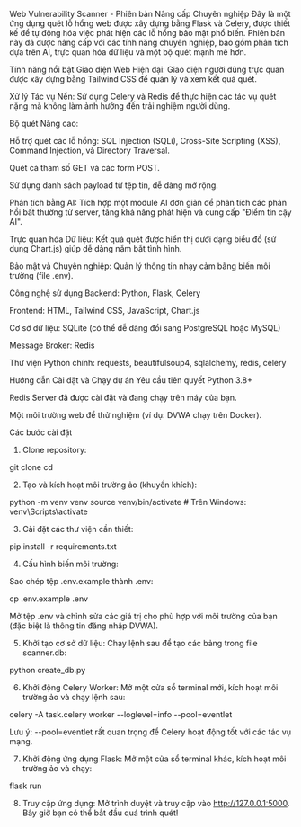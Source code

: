 Web Vulnerability Scanner - Phiên bản Nâng cấp Chuyên nghiệp
Đây là một ứng dụng quét lỗ hổng web được xây dựng bằng Flask và Celery, được thiết kế để tự động hóa việc phát hiện các lỗ hổng bảo mật phổ biến. Phiên bản này đã được nâng cấp với các tính năng chuyên nghiệp, bao gồm phân tích dựa trên AI, trực quan hóa dữ liệu và một bộ quét mạnh mẽ hơn.

Tính năng nổi bật
Giao diện Web Hiện đại: Giao diện người dùng trực quan được xây dựng bằng Tailwind CSS để quản lý và xem kết quả quét.

Xử lý Tác vụ Nền: Sử dụng Celery và Redis để thực hiện các tác vụ quét nặng mà không làm ảnh hưởng đến trải nghiệm người dùng.

Bộ quét Nâng cao:

Hỗ trợ quét các lỗ hổng: SQL Injection (SQLi), Cross-Site Scripting (XSS), Command Injection, và Directory Traversal.

Quét cả tham số GET và các form POST.

Sử dụng danh sách payload từ tệp tin, dễ dàng mở rộng.

Phân tích bằng AI: Tích hợp một module AI đơn giản để phân tích các phản hồi bất thường từ server, tăng khả năng phát hiện và cung cấp "Điểm tin cậy AI".

Trực quan hóa Dữ liệu: Kết quả quét được hiển thị dưới dạng biểu đồ (sử dụng Chart.js) giúp dễ dàng nắm bắt tình hình.

Bảo mật và Chuyên nghiệp: Quản lý thông tin nhạy cảm bằng biến môi trường (file .env).

Công nghệ sử dụng
Backend: Python, Flask, Celery

Frontend: HTML, Tailwind CSS, JavaScript, Chart.js

Cơ sở dữ liệu: SQLite (có thể dễ dàng đổi sang PostgreSQL hoặc MySQL)

Message Broker: Redis

Thư viện Python chính: requests, beautifulsoup4, sqlalchemy, redis, celery

Hướng dẫn Cài đặt và Chạy dự án
Yêu cầu tiên quyết
Python 3.8+

Redis Server đã được cài đặt và đang chạy trên máy của bạn.

Một môi trường web để thử nghiệm (ví dụ: DVWA chạy trên Docker).

Các bước cài đặt

1. Clone repository:

git clone <your-repo-url>
cd <your-repo-folder>

2. Tạo và kích hoạt môi trường ảo (khuyến khích):

python -m venv venv
source venv/bin/activate # Trên Windows: venv\Scripts\activate

3. Cài đặt các thư viện cần thiết:

pip install -r requirements.txt

4. Cấu hình biến môi trường:

Sao chép tệp .env.example thành .env:

cp .env.example .env

Mở tệp .env và chỉnh sửa các giá trị cho phù hợp với môi trường của bạn (đặc biệt là thông tin đăng nhập DVWA).

5. Khởi tạo cơ sở dữ liệu:
   Chạy lệnh sau để tạo các bảng trong file scanner.db:

python create_db.py

6. Khởi động Celery Worker:
   Mở một cửa sổ terminal mới, kích hoạt môi trường ảo và chạy lệnh sau:

celery -A task.celery worker --loglevel=info --pool=eventlet

Lưu ý: --pool=eventlet rất quan trọng để Celery hoạt động tốt với các tác vụ mạng.

7. Khởi động ứng dụng Flask:
   Mở một cửa sổ terminal khác, kích hoạt môi trường ảo và chạy:

flask run

8. Truy cập ứng dụng:
   Mở trình duyệt và truy cập vào http://127.0.0.1:5000. Bây giờ bạn có thể bắt đầu quá trình quét!
